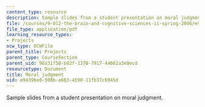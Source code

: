 ```yaml
---
content_type: resource
description: Sample slides from a student presentation on moral judgment.
file: /courses/9-012-the-brain-and-cognitive-sciences-ii-spring-2006/e9439be0508ba683459011fb37c6945d_ktsourides_prese.pdf
file_type: application/pdf
learning_resource_types:
- Projects
ocw_type: OCWFile
parent_title: Projects
parent_type: CourseSection
parent_uid: 98a31f58-b82f-1370-7917-44662a3e0ecd
resourcetype: Document
title: Moral judgment
uid: e9439be0-508b-a683-4590-11fb37c6945d
---
```

Sample slides from a student presentation on moral judgment.